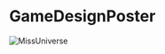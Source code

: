 # GameDesignPoster
 
![MissUniverse](https://github.com/FancyDuckling/GameDesignPoster/assets/142935202/bd734a44-1468-459a-ba98-3f3508728887)
